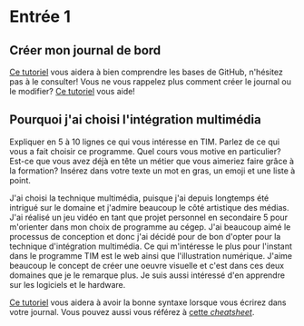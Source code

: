 # Entrée 1
## Créer mon journal de bord
[Ce tutoriel](https://guides.github.com/activities/hello-world/) vous aidera à bien comprendre les bases de GitHub, n'hésitez pas à le consulter!
Vous ne vous rappelez plus comment créer le journal ou le modifier? [Ce tutoriel](https://youtu.be/lX3bpuLK_Sg) vous aide! 

## Pourquoi j'ai choisi l'intégration multimédia
Expliquer en 5 à 10 lignes ce qui vous intéresse en TIM. Parlez de ce qui vous a fait choisir ce programme. Quel cours vous motive en particulier? Est-ce que vous avez déjà en tête un métier que vous aimeriez faire grâce à la formation? Insérez dans votre texte un mot en gras, un emoji et une liste à point. 

J'ai choisi la technique multimédia, puisque j'ai depuis longtemps été intrigué sur le domaine et j'admire beaucoup le côté artistique des médias. J'ai réalisé un jeu vidéo en tant que projet personnel en secondaire 5 pour m'orienter dans mon choix de programme au cégep. J'ai beaucoup aimé le processus de conception et donc j'ai décidé pour de bon d'opter pour la technique d'intégration multimédia. Ce qui m'intéresse le plus pour l'instant dans le programme TIM est le web ainsi que l'illustration numérique. J'aime beaucoup le concept de créer une oeuvre visuelle et c'est dans ces deux domaines que je le remarque plus. Je suis aussi intéressé d'en apprendre sur les logiciels et le hardware.

[Ce tutoriel](https://guides.github.com/features/mastering-markdown/) vous aidera à avoir la bonne syntaxe lorsque vous écrirez dans votre journal. Vous pouvez aussi vous référez à [cette *cheatsheet*](https://github.com/tchapi/markdown-cheatsheet/blob/master/README.md). 




